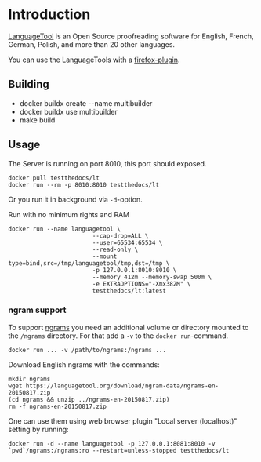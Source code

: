 # Introduction

[LanguageTool] is an Open Source proof­reading software for English, French,
German, Polish, and more than 20 other languages.

You can use the LanguageTools with a [firefox-plugin].

[LanguageTool]: https://www.languagetool.org/
[firefox-plugin]: https://addons.mozilla.org/firefox/addon/languagetoolfx/

## Building

- docker buildx create --name multibuilder
- docker buildx use multibuilder
- make build

## Usage

The Server is running on port 8010, this port should exposed.

```shell
docker pull testthedocs/lt
docker run --rm -p 8010:8010 testthedocs/lt
```

Or you run it in background via `-d`-option.

Run with no minimum rights and RAM

``` shell
docker run --name languagetool \
                        --cap-drop=ALL \
                        --user=65534:65534 \
                        --read-only \
                        --mount type=bind,src=/tmp/languagetool/tmp,dst=/tmp \
                        -p 127.0.0.1:8010:8010 \
                        --memory 412m --memory-swap 500m \
                        -e EXTRAOPTIONS="-Xmx382M" \
                        testthedocs/lt:latest
```

### ngram support

To support [ngrams] you need an additional volume or directory mounted to the
`/ngrams` directory. For that add a `-v` to the `docker run`-command.

```shell
docker run ... -v /path/to/ngrams:/ngrams ...
````

[ngrams]: http://wiki.languagetool.org/finding-errors-using-n-gram-data


Download English ngrams with the commands:

```shell
mkdir ngrams
wget https://languagetool.org/download/ngram-data/ngrams-en-20150817.zip
(cd ngrams && unzip ../ngrams-en-20150817.zip)
rm -f ngrams-en-20150817.zip
```

One can use them using web browser plugin "Local server (localhost)" setting by running:

    docker run -d --name languagetool -p 127.0.0.1:8081:8010 -v `pwd`/ngrams:/ngrams:ro --restart=unless-stopped testthedocs/lt